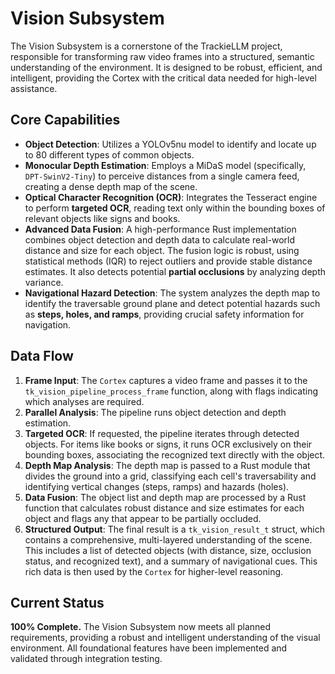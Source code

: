 # Vision Subsystem

The Vision Subsystem is a cornerstone of the TrackieLLM project, responsible for transforming raw video frames into a structured, semantic understanding of the environment. It is designed to be robust, efficient, and intelligent, providing the Cortex with the critical data needed for high-level assistance.

## Core Capabilities

-   **Object Detection**: Utilizes a YOLOv5nu model to identify and locate up to 80 different types of common objects.
-   **Monocular Depth Estimation**: Employs a MiDaS model (specifically, `DPT-SwinV2-Tiny`) to perceive distances from a single camera feed, creating a dense depth map of the scene.
-   **Optical Character Recognition (OCR)**: Integrates the Tesseract engine to perform **targeted OCR**, reading text only within the bounding boxes of relevant objects like signs and books.
-   **Advanced Data Fusion**: A high-performance Rust implementation combines object detection and depth data to calculate real-world distance and size for each object. The fusion logic is robust, using statistical methods (IQR) to reject outliers and provide stable distance estimates. It also detects potential **partial occlusions** by analyzing depth variance.
-   **Navigational Hazard Detection**: The system analyzes the depth map to identify the traversable ground plane and detect potential hazards such as **steps, holes, and ramps**, providing crucial safety information for navigation.

## Data Flow

1.  **Frame Input**: The `Cortex` captures a video frame and passes it to the `tk_vision_pipeline_process_frame` function, along with flags indicating which analyses are required.
2.  **Parallel Analysis**: The pipeline runs object detection and depth estimation.
3.  **Targeted OCR**: If requested, the pipeline iterates through detected objects. For items like books or signs, it runs OCR exclusively on their bounding boxes, associating the recognized text directly with the object.
4.  **Depth Map Analysis**: The depth map is passed to a Rust module that divides the ground into a grid, classifying each cell's traversability and identifying vertical changes (steps, ramps) and hazards (holes).
5.  **Data Fusion**: The object list and depth map are processed by a Rust function that calculates robust distance and size estimates for each object and flags any that appear to be partially occluded.
6.  **Structured Output**: The final result is a `tk_vision_result_t` struct, which contains a comprehensive, multi-layered understanding of the scene. This includes a list of detected objects (with distance, size, occlusion status, and recognized text), and a summary of navigational cues. This rich data is then used by the `Cortex` for higher-level reasoning.

## Current Status

**100% Complete.** The Vision Subsystem now meets all planned requirements, providing a robust and intelligent understanding of the visual environment. All foundational features have been implemented and validated through integration testing.
